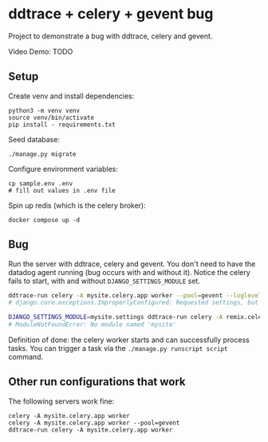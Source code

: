 # ddtrace + celery + gevent bug

Project to demonstrate a bug with ddtrace, celery and gevent.

Video Demo: TODO

## Setup

Create venv and install dependencies:

```
python3 -m venv venv
source venv/bin/activate
pip install - requirements.txt
```

Seed database:

```
./manage.py migrate
```

Configure environment variables:

```
cp sample.env .env
# fill out values in .env file
```

Spin up redis (which is the celery broker):

```
docker compose up -d
```

## Bug

Run the server with ddtrace, celery and gevent. You don't need to have the datadog agent running (bug occurs with and without it). Notice the celery fails to start, with and without `DJANGO_SETTINGS_MODULE` set.

```bash
ddtrace-run celery -A mysite.celery.app worker --pool=gevent --loglevel=info
# django.core.exceptions.ImproperlyConfigured: Requested settings, but settings are not configured. You must either define the environment variable DJANGO_SETTINGS_MODULE or call settings.configure() before accessing settings.

DJANGO_SETTINGS_MODULE=mysite.settings ddtrace-run celery -A remix.celery.app worker --pool=gevent --loglevel=info
# ModuleNotFoundError: No module named 'mysite'
```

Definition of done: the celery worker starts and can successfully process tasks. You can trigger a task via the `./manage.py runscript script` command.

## Other run configurations that work

The following servers work fine:

```
celery -A mysite.celery.app worker
celery -A mysite.celery.app worker --pool=gevent
ddtrace-run celery -A mysite.celery.app worker
```
